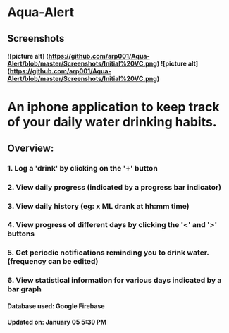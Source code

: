 # Aqua-Alert

## Screenshots

#### ![picture alt] (https://github.com/arp001/Aqua-Alert/blob/master/Screenshots/Initial%20VC.png) ![picture alt]  (https://github.com/arp001/Aqua-Alert/blob/master/Screenshots/Initial%20VC.png)

# An iphone application to keep track of your daily water drinking habits.
## Overview:  
### 1. Log a 'drink' by clicking on the '+' button
### 2. View daily progress (indicated by a progress bar indicator)  
### 3. View daily history (eg: x ML drank at hh:mm time) 
### 4. View progress of different days by clicking the '<' and '>' buttons
### 5. Get periodic notifications reminding you to drink water. (frequency can be edited) 
### 6. View statistical information for various days indicated by a bar graph

#### Database used: Google Firebase
#### Updated on: January 05 5:39 PM 
